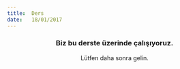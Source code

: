 ```yaml
---
title:  Ders
date:   18/01/2017
---
```


### <center>Biz bu derste üzerinde çalışıyoruz.</center>
<center>Lütfen daha sonra gelin.</center>